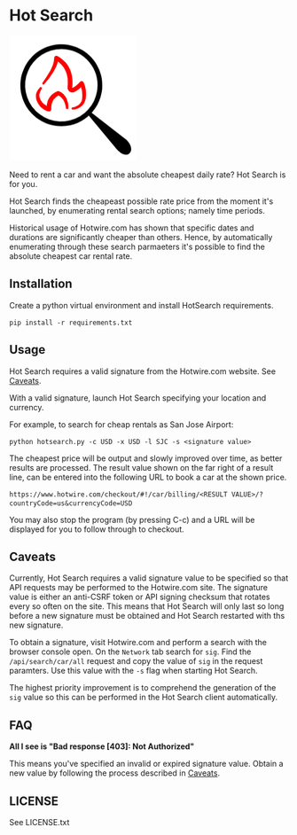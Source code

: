 # Hot Search

![Hot Search](logo.png)

Need to rent a car and want the absolute cheapest daily rate? Hot Search
is for you.

Hot Search finds the cheapeast possible rate price from the moment it's
launched, by enumerating rental search options; namely time periods.

Historical usage of Hotwire.com has shown that specific dates and
durations are significantly cheaper than others. Hence, by automatically
enumerating through these search parmaeters it's possible to find the
absolute cheapest car rental rate.

## Installation

Create a python virtual environment and install HotSearch requirements.

```
pip install -r requirements.txt
```

## Usage

Hot Search requires a valid signature from the Hotwire.com website. See [Caveats](#Caveats).

With a valid signature, launch Hot Search specifying your location and currency.

For example, to search for cheap rentals as San Jose Airport:

```
python hotsearch.py -c USD -x USD -l SJC -s <signature value>
```

The cheapest price will be output and slowly improved over time, as
better results are processed. The result value shown on the far right
of a result line, can be entered into the following URL to book a car
at the shown price.

```
https://www.hotwire.com/checkout/#!/car/billing/<RESULT VALUE>/?countryCode=us&currencyCode=USD
```

You may also stop the program (by pressing C-c) and a URL will be
displayed for you to follow through to checkout.

## Caveats

Currently, Hot Search requires a valid signature value to be specified so
that API requests may be performed to the Hotwire.com site.  The signature
value is either an anti-CSRF token or API signing checksum that rotates
every so often on the site. This means that Hot Search will only last
so long before a new signature must be obtained and Hot Search restarted
with ths new signature.

To obtain a signature, visit Hotwire.com and perform a search with the
browser console open. On the `Network` tab search for `sig`.  Find the
`/api/search/car/all` request and copy the value of `sig` in the request
paramters.  Use this value with the `-s` flag when starting Hot Search.

The highest priority improvement is to comprehend the generation of
the `sig` value so this can be performed in the Hot Search client
automatically.

## FAQ

**All I see is "Bad response [403]: Not Authorized"**

This means you've specified an invalid or expired signature value. Obtain a new value by following the process
described in [Caveats](#Caveats).

## LICENSE

See LICENSE.txt
